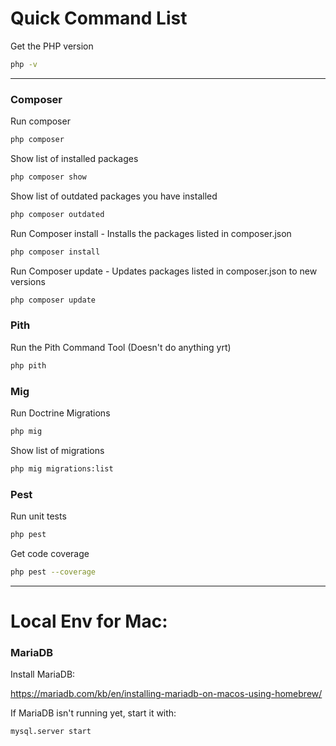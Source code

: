 # Quick Command List

Get the PHP version
```bash
php -v
```


----
### Composer

Run composer
```bash
php composer
```

Show list of installed packages
```bash
php composer show
```

Show list of outdated packages you have installed
```bash
php composer outdated
```

Run Composer install - Installs the packages listed in composer.json
```bash
php composer install
```

Run Composer update - Updates packages listed in composer.json to new versions
```bash
php composer update
```


### Pith

Run the Pith Command Tool (Doesn't do anything yrt)
```bash
php pith
```

### Mig

Run Doctrine Migrations
```bash
php mig
```


Show list of migrations
```bash
php mig migrations:list
```




### Pest

Run unit tests
```bash
php pest
```

Get code coverage
```bash
php pest --coverage
```

----



# Local Env for Mac:

### MariaDB


Install MariaDB:

https://mariadb.com/kb/en/installing-mariadb-on-macos-using-homebrew/

If MariaDB isn't running yet, start it with:

```bash
mysql.server start
```